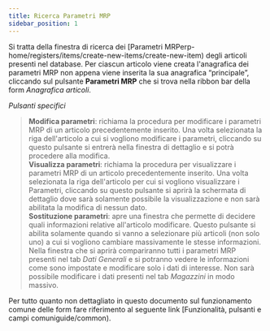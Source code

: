 ```yaml
---
title: Ricerca Parametri MRP
sidebar_position: 1
---
```


Si tratta della finestra di ricerca dei [Parametri MRPerp-home/registers/items/create-new-items/create-new-item) degli articoli presenti nel database. Per ciascun articolo viene creata l'anagrafica dei parametri MRP non appena viene inserita la sua anagrafica “principale”, cliccando sul pulsante **Parametri MRP** che si trova nella ribbon bar della form *Anagrafica articoli*.

*Pulsanti specifici*

> **Modifica parametri**: richiama la procedura per modificare i parametri MRP di un articolo precedentemente inserito. Una volta selezionata la riga dell'articolo a cui si vogliono modificare i parametri, cliccando su questo pulsante si entrerà nella finestra di dettaglio e si potrà procedere alla modifica.  
> **Visualizza parametri**: richiama la procedura per visualizzare i parametri MRP di un articolo precedentemente inserito. Una volta selezionata la riga dell'articolo per cui si vogliono visualizzare i Parametri, cliccando su questo pulsante si aprirà la schermata di dettaglio dove sarà solamente possibile la visualizzazione e non sarà abilitata la modifica di nessun dato.  
> **Sostituzione parametri**: apre una finestra che permette di decidere quali informazioni relative all'articolo modificare. Questo pulsante si abilita solamente quando si vanno a selezionare più articoli (non solo uno) a cui si vogliono cambiare massivamente le stesse informazioni. Nella finestra che si aprirà compariranno tutti i parametri MRP presenti nel tab *Dati Generali* e si potranno vedere le informazioni come sono impostate e modificare solo i dati di interesse. Non sarà possibile modificare i dati presenti nel tab *Magazzini* in modo massivo.

Per tutto quanto non dettagliato in questo documento sul funzionamento comune delle form fare riferimento al seguente link [Funzionalità, pulsanti e campi comuniguide/common).